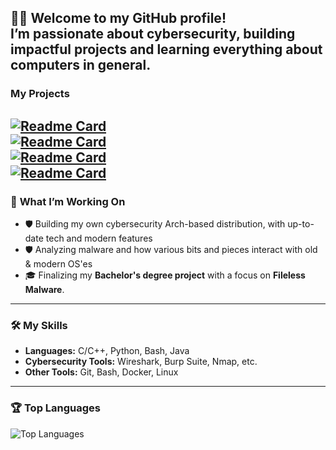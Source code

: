 🏴‍☠️ **Welcome to my GitHub profile!**  
I’m passionate about cybersecurity, building impactful projects and learning everything about computers in general. </br>
---
### **My Projects**
[![Readme Card](https://github-readme-stats.vercel.app/api/pin/?username=pwnish3r&repo=SecuArch&bg_color=0d1116&title_color=ce09ec&text_color=a4aacb&icon_color=007ec6)](https://github.com/pwnish3r/SecuArch) </br> 
[![Readme Card](https://github-readme-stats.vercel.app/api/pin/?username=pwnish3r&repo=malware-analysis&bg_color=0d1116&title_color=ce09ec&text_color=a4aacb&icon_color=007ec6)](https://github.com/pwnish3r/malware-analysis) </br> 
[![Readme Card](https://github-readme-stats.vercel.app/api/pin/?username=pwnish3r&repo=cybersecurity-writeups&bg_color=0d1116&title_color=ce09ec&text_color=a4aacb&icon_color=007ec6)](https://github.com/pwnish3r/cybersecurity-writeups) </br> 
[![Readme Card](https://github-readme-stats.vercel.app/api/pin/?username=pwnish3r&repo=honeypot&bg_color=0d1116&title_color=ce09ec&text_color=a4aacb&icon_color=007ec6)](https://github.com/pwnish3r/honeypot)
---

### 🔧 **What I’m Working On**
- 🛡️ Building my own cybersecurity Arch-based distribution, with up-to-date tech and modern features
- 🛡️ Analyzing malware and how various bits and pieces interact with old & modern OS'es
- 🎓 Finalizing my **Bachelor's degree project** with a focus on **Fileless Malware**.

---

### 🛠️ **My Skills**
- **Languages:** C/C++, Python, Bash, Java
- **Cybersecurity Tools:** Wireshark, Burp Suite, Nmap, etc.
- **Other Tools:** Git, Bash, Docker, Linux
  
---

### 🏆 **Top Languages**
![Top Languages](https://github-readme-stats.vercel.app/api/top-langs/?username=pwnish3r&layout=compact&theme=radical)
